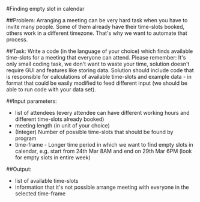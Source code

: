 #Finding empty slot in calendar

##Problem: Arranging a meeting can be very hard task when you have to invite many people. Some of them already have their time-slots booked, others work in a different timezone. That's why we want to automate that process.

##Task: Write a code (in the language of your choice) which finds available time-slots for a meeting that everyone can attend. Please remember: It's only small coding task, we don't want to waste your time, solution doesn't require GUI and features like storing data. Solution should include code that is responsible for calculations of available time-slots and example data - in format that could be easily modified to feed different input (we should be able to run code with your data set).

##Input parameters:
* list of attendees (every attendee can have different working hours and different time-slots already booked)
* meeting length (in unit of your choice)
* (Integer) Number of possible time-slots that should be found by program
* time-frame - Longer time period in which we want to find empty slots in calendar, e.g. start from 24th Mar 8AM and end on 29th Mar 6PM (look for empty slots in entire week)

##Output:
* list of available time-slots
* information that it's not possible arrange meeting with everyone in the selected time-frame